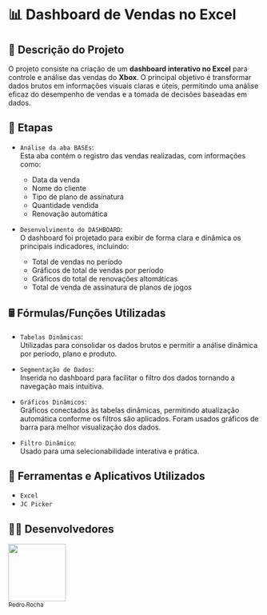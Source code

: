 # 📊 Dashboard de Vendas no Excel

## 🧾 Descrição do Projeto  
O projeto consiste na criação de um **dashboard interativo no Excel** para controle e análise das vendas do **Xbox**. O principal objetivo é transformar dados brutos em informações visuais claras e úteis, permitindo uma análise eficaz do desempenho de vendas e a tomada de decisões baseadas em dados.

## 📑 Etapas

- `Análise da aba BASEs`:  
Esta aba contém o registro das vendas realizadas, com informações como:
  - Data da venda
  - Nome do cliente
  - Tipo de plano de assinatura
  - Quantidade vendida
  - Renovação automática

- `Desenvolvimento do DASHBOARD`:  
O dashboard foi projetado para exibir de forma clara e dinâmica os principais indicadores, incluindo:
  - Total de vendas no período
  - Gráficos de total de vendas por período
  - Gráficos do total de renovações altomáticas
  - Total de venda de assinatura de planos de jogos

## 🖩 Fórmulas/Funções Utilizadas

- `Tabelas Dinâmicas`:  
Utilizadas para consolidar os dados brutos e permitir a análise dinâmica por período, plano e produto.

- `Segmentação de Dados`:  
Inserida no dashboard para facilitar o filtro dos dados tornando a navegação mais intuitiva.

- `Gráficos Dinâmicos`:  
Gráficos conectados às tabelas dinâmicas, permitindo atualização automática conforme os filtros são aplicados. Foram usados gráficos de barra para melhor visualização dos dados.

- `Filtro Dinâmico`:  
Usado para uma selecionabilidade interativa e prática.

## 🧰 Ferramentas e Aplicativos Utilizados

- ``Excel``  
- ``JC Picker``  

## 👨‍💻 Desenvolvedores

[<img loading="lazy" src="https://avatars.githubusercontent.com/u/201495780?s=96&v=4" width=115><br><sub>Pedro Rocha</sub>](https://github.com/Pedro-Rocha89)
